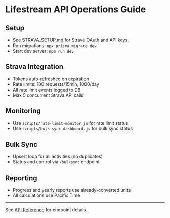 # Lifestream API Operations Guide

## Setup
- See [STRAVA_SETUP.md](./STRAVA_SETUP.md) for Strava OAuth and API keys
- Run migrations: `npx prisma migrate dev`
- Start dev server: `npm run dev`

## Strava Integration
- Tokens auto-refreshed on expiration
- Rate limits: 100 requests/15min, 1000/day
- All rate limit events logged to DB
- Max 5 concurrent Strava API calls

## Monitoring
- Use `scripts/rate-limit-monitor.js` for rate limit status
- Use `scripts/bulk-sync-dashboard.js` for bulk sync status

## Bulk Sync
- Upsert loop for all activities (no duplicates)
- Status and control via `/bulksync` endpoint

## Reporting
- Progress and yearly reports use already-converted units
- All calculations use Pacific Time

---
See [API Reference](./API_REFERENCE.md) for endpoint details.
